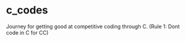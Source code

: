 # c_codes
Journey for getting good at competitive coding through C. (Rule 1: Dont code in C for CC)
